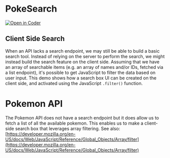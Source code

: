 # PokeSearch
[![Open in Coder](https://ixdcoder.com/open-in-coder.svg)](https://ixdcoder.com/templates/Static/workspace?name=PokeSearch&mode=auto&param.git_repo=https://bender.sheridanc.on.ca/system-design/pokesearch)


## Client Side Search
When an API lacks a search endpoint, we may still be able to build a basic search tool. Instead of relying on the server to perform the search, we might instead build the search feature on the client side. Assuming that we have an array of searchable items (e.g. an array of names and/or IDs, fetched via a list endpoint), it's possible to get JavaScript to filter the data based on user input. This demo shows how a search box UI can be created on the client side, and activated using the JavaScript `.filter()` function.

# Pokemon API
The Pokemon API does not have a search endpoint but it does allow us to fetch a list of all the available pokemon. This enables us to make a client-side search box that leverages array filtering.  See also: [https://developer.mozilla.org/en-US/docs/Web/JavaScript/Reference/Global_Objects/Array/filter](https://developer.mozilla.org/en-US/docs/Web/JavaScript/Reference/Global_Objects/Array/filter)
 